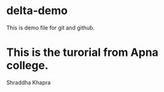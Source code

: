 # delta-demo
This is demo file for git and github.

# This is the turorial from Apna college.
Shraddha Khapra
